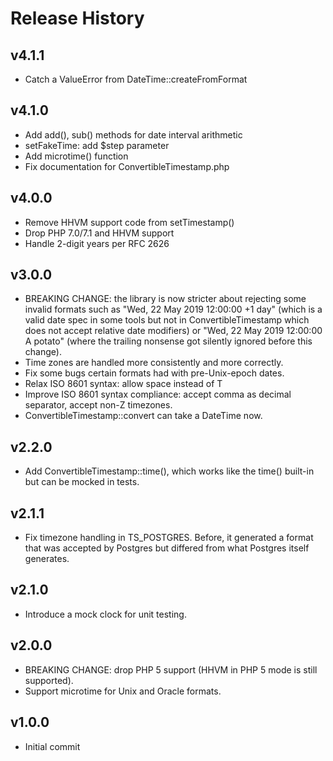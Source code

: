 # Release History

## v4.1.1
* Catch a ValueError from DateTime::createFromFormat

## v4.1.0
* Add add(), sub() methods for date interval arithmetic
* setFakeTime: add $step parameter
* Add microtime() function
* Fix documentation for ConvertibleTimestamp.php

## v4.0.0
* Remove HHVM support code from setTimestamp()
* Drop PHP 7.0/7.1 and HHVM support
* Handle 2-digit years per RFC 2626

## v3.0.0
* BREAKING CHANGE: the library is now stricter about rejecting some invalid
  formats such as "Wed, 22 May 2019 12:00:00 +1 day" (which is a valid date
  spec in some tools but not in ConvertibleTimestamp which does not accept
  relative date modifiers) or "Wed, 22 May 2019 12:00:00 A potato" (where
  the trailing nonsense got silently ignored before this change).
* Time zones are handled more consistently and more correctly.
* Fix some bugs certain formats had with pre-Unix-epoch dates.
* Relax ISO 8601 syntax: allow space instead of T
* Improve ISO 8601 syntax compliance: accept comma as decimal separator,
  accept non-Z timezones.
* ConvertibleTimestamp::convert can take a DateTime now.

## v2.2.0
* Add ConvertibleTimestamp::time(), which works like the time() built-in but
  can be mocked in tests.

## v2.1.1
* Fix timezone handling in TS\_POSTGRES. Before, it generated a format that
  was accepted by Postgres but differed from what Postgres itself generates.

## v2.1.0
* Introduce a mock clock for unit testing.

## v2.0.0
* BREAKING CHANGE: drop PHP 5 support (HHVM in PHP 5 mode is still supported).
* Support microtime for Unix and Oracle formats.

## v1.0.0
* Initial commit
